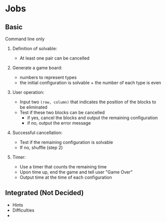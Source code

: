 # Jobs

## Basic

Command line only

1. Definition of solvable:
   - At least one pair can be cancelled

2. Generate a game board:
   - numbers to represent types
   - the initial configuration is solvable + the number of each type is even
3. User operation:
   - Input two `(row, column)` that indicates the position of the blocks to be eliminated
   - Test if these two blocks can be cancelled
     - if yes, cancel the blocks and output the remaining configuration
     - if no, output the error message
4. Successful cancellation:
   - Test if the remaining configuration is solvable
   - If no, shuffle (step 2)
5. Timer:
   - Use a timer that counts the remaining time
   - Upon time up, end the game and tell user "Game Over"
   - Output time at the time of each configuration



## Integrated (Not Decided)

- Hints
- Difficulties
- 